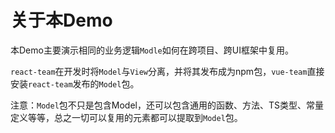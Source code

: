 # 关于本Demo

本Demo主要演示相同的业务逻辑`Modle`如何在跨项目、跨UI框架中复用。

`react-team`在开发时将`Model`与`View`分离，并将其发布成为npm包，`vue-team`直接安装`react-team`发布的`Model`包。

注意：`Model`包不只是包含Model，还可以包含通用的函数、方法、TS类型、常量定义等等，总之一切可以复用的元素都可以提取到`Model`包。
